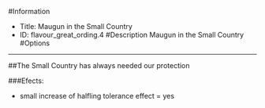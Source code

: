 #Information
 - Title: Maugun in the Small Country
 - ID: flavour_great_ording.4
#Description
Maugun in the Small Country
#Options

___
##The Small Country has always needed our protection

###Efects:<ul><li>small increase of halfling tolerance effect = yes</li></ul>
